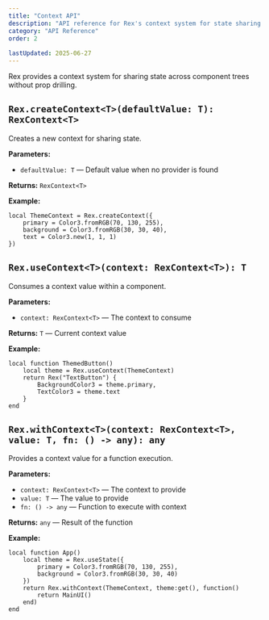 ```yaml
---
title: "Context API"
description: "API reference for Rex's context system for state sharing."
category: "API Reference"
order: 2
 
lastUpdated: 2025-06-27
---
```


Rex provides a context system for sharing state across component trees without prop drilling.

## `Rex.createContext<T>(defaultValue: T): RexContext<T>`

Creates a new context for sharing state.

**Parameters:**

- `defaultValue: T` — Default value when no provider is found

**Returns:** `RexContext<T>`

**Example:**

```luau
local ThemeContext = Rex.createContext({
    primary = Color3.fromRGB(70, 130, 255),
    background = Color3.fromRGB(30, 30, 40),
    text = Color3.new(1, 1, 1)
})
```

## `Rex.useContext<T>(context: RexContext<T>): T`

Consumes a context value within a component.

**Parameters:**

- `context: RexContext<T>` — The context to consume

**Returns:** `T` — Current context value

**Example:**

```luau
local function ThemedButton()
    local theme = Rex.useContext(ThemeContext)
    return Rex("TextButton") {
        BackgroundColor3 = theme.primary,
        TextColor3 = theme.text
    }
end
```

## `Rex.withContext<T>(context: RexContext<T>, value: T, fn: () -> any): any`

Provides a context value for a function execution.

**Parameters:**

- `context: RexContext<T>` — The context to provide
- `value: T` — The value to provide
- `fn: () -> any` — Function to execute with context

**Returns:** `any` — Result of the function

**Example:**

```luau
local function App()
    local theme = Rex.useState({
        primary = Color3.fromRGB(70, 130, 255),
        background = Color3.fromRGB(30, 30, 40)
    })
    return Rex.withContext(ThemeContext, theme:get(), function()
        return MainUI()
    end)
end
```

